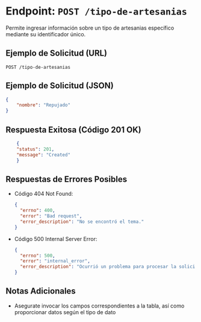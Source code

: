 # Endpoint: `POST /tipo-de-artesanias`

Permite ingresar información sobre un tipo de artesanias específico mediante su identificador único.

## Ejemplo de Solicitud (URL)
```http
POST /tipo-de-artesanias
```
## Ejemplo de Solicitud (JSON)
```json
{
    "nombre": "Repujado"
}
```

## Respuesta Exitosa (Código 201 OK)
```json
    {
    "status": 201,
    "message": "Created"
    }
```

## Respuestas de Errores Posibles
- Código 404 Not Found:

  ```json
  {
    "errno": 400,
    "error": "Bad request",
    "error_description": "No se encontró el tema."
  }
  ```

- Código 500 Internal Server Error:
  ```json
  {
    "errno": 500,
    "error": "internal_error",
    "error_description": "Ocurrió un problema para procesar la solicitud"
  }
  ``` 

## Notas Adicionales

- Asegurate invocar los campos correspondientes a la tabla, así como proporcionar datos según el tipo de dato